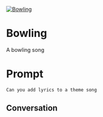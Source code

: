 
[![Bowling](https://flow-prompt-covers.s3.us-west-1.amazonaws.com/icon/Abstract/i1.png)]()
# Bowling 
A bowling song

# Prompt

```
Can you add lyrics to a theme song

```

## Conversation




